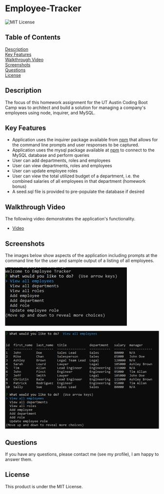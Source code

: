 # Employee-Tracker

![MIT License](https://img.shields.io/badge/license-MIT%20License-blue.svg)

## Table of Contents

[Description](#description) <br/>
[Key Features](#key-features) <br/>
[Walkthrough Video](#walkthrough-video) <br/>
[Screenshots](#screenshots) <br/>
[Questions](#questions) <br/>
[License](#license)

## Description

The focus of this homework assignment for the UT Austin Coding Boot Camp was to architect and build a solution for managing a company's employees using node, inquirer, and MySQL.

## Key Features

- Application uses the inquirer package available from [npm](https://www.npmjs.com/package/inquirer) that allows for the command line prompts and user responses to be captured.
- Application uses the mysql package available at [npm](https://www.npmjs.com/package/mysql) to connect to the MySQL database and perform queries
- User can add departments, roles and employees
- User can view departments, roles and employees
- User can update employee roles
- User can view the total utilized budget of a department, i.e. the combined salaries of all employees in that department (homework bonus)
- A seed.sql file is provided to pre-populate the database if desired

## Walkthrough Video

The following video demonstrates the application's functionality.

- [Video](https://drive.google.com/file/d/18n3AFslbHGkIRjhceDGeOPMmzOzgMxoo/view)

## Screenshots

The images below show aspects of the application including prompts at the command line for the user and sample output of a listing of all employees.

![Screenshot of initial user prompt.](Assets/Images/employee-tracker-screenshot-01.png)

![Screenshot of view all employees output.](Assets/Images/employee-tracker-screenshot-02.png)

## Questions

If you have any questions, please contact me (see my profile), I am happy to answer them.

## License

This product is under the MIT License.
